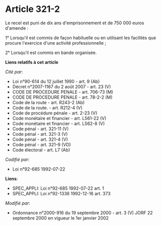 # Article 321-2

Le recel est puni de dix ans d'emprisonnement et de 750 000 euros d'amende :

1° Lorsqu'il est commis de façon habituelle ou en utilisant les facilités que procure l'exercice d'une activité
professionnelle ;

2° Lorsqu'il est commis en bande organisée.

**Liens relatifs à cet article**

_Cité par_:

  - Loi n°90-614 du 12 juillet 1990 - art. 9 (Ab)
  - Décret n°2007-1167 du 2 août 2007 - art. 23 (V)
  - CODE DE PROCEDURE PENALE - art. 706-73 (M)
  - CODE DE PROCEDURE PENALE - art. 78-2-2 (M)
  - Code de la route - art. R243-2 (Ab)
  - Code de la route. - art. R212-4 (V)
  - Code de procédure pénale - art. 2-23 (V)
  - Code monétaire et financier - art. L561-22 (V)
  - Code monétaire et financier - art. L562-8 (V)
  - Code pénal - art. 321-11 (V)
  - Code pénal - art. 321-3 (V)
  - Code pénal - art. 321-4 (V)
  - Code pénal - art. 321-9 (VD)
  - Code électoral - art. L7 (Ab)

_Codifié par_:

  - Loi n°92-685 1992-07-22

**Liens**:

  - SPEC_APPLI: Loi n°92-685 1992-07-22 art. 1
  - SPEC_APPLI: Loi n°92-1336 1992-12-16 art. 373

_Modifié par_:

  - Ordonnance n°2000-916 du 19 septembre 2000 - art. 3 (V) JORF 22 septembre 2000 en vigueur le 1er janvier 2002
